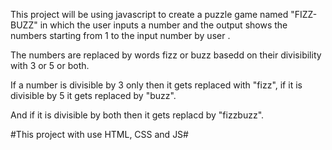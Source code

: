 This project will be using javascript to create a puzzle game named "FIZZ-BUZZ" in which the user inputs a number and the output shows the numbers starting from 1 to the input number by user .

The numbers are replaced by words fizz or buzz basedd on their divisibility with 3 or 5 or both.

If a number is divisible by 3 only then it gets replaced with "fizz", if it is divisible by 5 it gets replaced by "buzz".

And if it is divisible by both then it gets replacd by "fizzbuzz".


#This project with use HTML, CSS and JS#